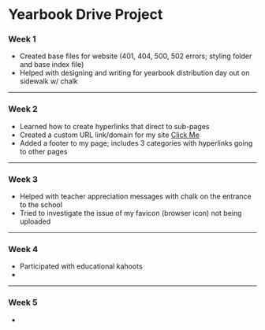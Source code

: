 # Yearbook Drive Project

### Week 1
- Created base files for website (401, 404, 500, 502 errors; styling folder and base index file)
- Helped with designing and writing for yearbook distribution day out on sidewalk w/ chalk

---
### Week 2
- Learned how to create hyperlinks that direct to sub-pages
- Created a custom URL link/domain for my site [Click Me](https://connorhv.work)
- Added a footer to my page; includes 3 categories with hyperlinks going to other pages

---
### Week 3
- Helped with teacher appreciation messages with chalk on the entrance to the school
- Tried to investigate the issue of my favicon (browser icon) not being uploaded

---
### Week 4
- Participated with educational kahoots
- 

---
### Week 5
- 